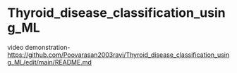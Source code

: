 # Thyroid_disease_classification_using_ML
video demonstration-https://github.com/Poovarasan2003ravi/Thyroid_disease_classification_using_ML/edit/main/README.md

